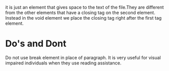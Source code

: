 it is just an element that gives space to the text of the file.They are different from the other elements that have a closing tag on the second element.
Instead in the void element we place the closing tag right after the first tag element.

# Do's and Dont
Do not use break element in place of paragraph. It is very useful for visual impaired individuals when they use reading assistance.